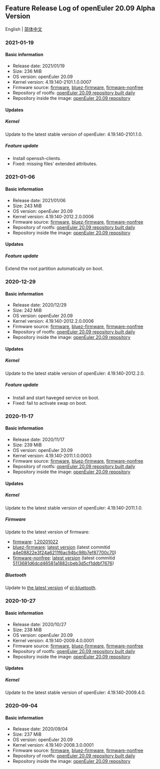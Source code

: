 ## Feature Release Log of openEuler 20.09 Alpha Version

English | [简体中文](./changelog-20.09.md)

### 2021-01-19

#### Basic information

- Release date: 2021/01/19
- Size: 236 MiB
- OS version: openEuler 20.09
- Kernel version: 4.19.140-2101.1.0.0007
- Firmware source: [firmware](https://github.com/raspberrypi/firmware), [bluez-firmware](https://github.com/RPi-Distro/bluez-firmware), [firmware-nonfree](https://github.com/RPi-Distro/firmware-nonfree)
- Repository of rootfs: [openEuler 20.09 repository built daily](https://gitee.com/src-openeuler/openEuler-repos/blob/openEuler-20.09/generic.repo)
- Repository inside the image: [openEuler 20.09 repository](http://repo.openeuler.org/openEuler-20.09/)

#### Updates

##### Kernel

Update to the latest stable version of openEuler: 4.19.140-2101.1.0.

##### Feature update

- Install openssh-clients.
- Fixed: missing files' extended attributes.

### 2021-01-06

#### Basic information

- Release date: 2021/01/06
- Size: 243 MiB
- OS version: openEuler 20.09
- Kernel version: 4.19.140-2012.2.0.0006
- Firmware source: [firmware](https://github.com/raspberrypi/firmware), [bluez-firmware](https://github.com/RPi-Distro/bluez-firmware), [firmware-nonfree](https://github.com/RPi-Distro/firmware-nonfree)
- Repository of rootfs: [openEuler 20.09 repository built daily](https://gitee.com/src-openeuler/openEuler-repos/blob/openEuler-20.09/generic.repo)
- Repository inside the image: [openEuler 20.09 repository](http://repo.openeuler.org/openEuler-20.09/)

#### Updates

##### Feature update

Extend the root partition automatically on boot.

### 2020-12-29

#### Basic information

- Release date: 2020/12/29
- Size: 242 MiB
- OS version: openEuler 20.09
- Kernel version: 4.19.140-2012.2.0.0006
- Firmware source: [firmware](https://github.com/raspberrypi/firmware), [bluez-firmware](https://github.com/RPi-Distro/bluez-firmware), [firmware-nonfree](https://github.com/RPi-Distro/firmware-nonfree)
- Repository of rootfs: [openEuler 20.09 repository built daily](https://gitee.com/src-openeuler/openEuler-repos/blob/openEuler-20.09/generic.repo)
- Repository inside the image: [openEuler 20.09 repository](http://repo.openeuler.org/openEuler-20.09/)

#### Updates

##### Kernel

Update to the latest stable version of openEuler: 4.19.140-2012.2.0.

##### Feature update

- Install and start haveged service on boot.
- Fixed: fail to activate swap on boot.

### 2020-11-17

#### Basic information

- Release date: 2020/11/17
- Size: 239 MiB
- OS version: openEuler 20.09
- Kernel version: 4.19.140-2011.1.0.0003
- Firmware source: [firmware](https://github.com/raspberrypi/firmware), [bluez-firmware](https://github.com/RPi-Distro/bluez-firmware), [firmware-nonfree](https://github.com/RPi-Distro/firmware-nonfree)
- Repository of rootfs: [openEuler 20.09 repository built daily](https://gitee.com/src-openeuler/openEuler-repos/blob/openEuler-20.09/generic.repo)
- Repository inside the image: [openEuler 20.09 repository](http://repo.openeuler.org/openEuler-20.09/)

#### Updates

##### Kernel

Update to the latest stable version of openEuler: 4.19.140-2011.1.0.

##### Firmware

Update to the latest version of firmware:

- [firmware](https://github.com/raspberrypi/firmware): [1.20201022](https://github.com/raspberrypi/firmware/archive/1.20201022/firmware-1.20201022.tar.gz)
- [bluez-firmware](https://github.com/RPi-Distro/bluez-firmware): [latest version](https://github.com/RPi-Distro/bluez-firmware/archive/a4e08822e3f24a6211f6ac94bc98b7ef87700c70/bluez-firmware-a4e08822e3f24a6211f6ac94bc98b7ef87700c70.tar.gz) (latest commitid [a4e08822e3f24a6211f6ac94bc98b7ef87700c70](https://github.com/RPi-Distro/bluez-firmware/commit/a4e08822e3f24a6211f6ac94bc98b7ef87700c70))
- [firmware-nonfree](https://github.com/RPi-Distro/firmware-nonfree): [latest version](https://github.com/RPi-Distro/firmware-nonfree/archive/5113681d6dcd46581a1882cbeb3d5cf1ddbf7676/firmware-nonfree-5113681d6dcd46581a1882cbeb3d5cf1ddbf7676.tar.gz) (latest commitid [5113681d6dcd46581a1882cbeb3d5cf1ddbf7676](https://github.com/RPi-Distro/firmware-nonfree/commit/5113681d6dcd46581a1882cbeb3d5cf1ddbf7676))

##### Bluetooth

Update to [the latest version](https://github.com/RPi-Distro/pi-bluetooth/archive/a69d8f54901aab31f2f47e0cc4f9d2879e183f1d/pi-bluetooth-a69d8f54901aab31f2f47e0cc4f9d2879e183f1d.tar.gz) of [pi-bluetooth](https://github.com/RPi-Distro/pi-bluetooth).

### 2020-10-27

#### Basic information

- Release date: 2020/10/27
- Size: 238 MiB
- OS version: openEuler 20.09
- Kernel version: 4.19.140-2009.4.0.0001
- Firmware source: [firmware](https://github.com/raspberrypi/firmware), [bluez-firmware](https://github.com/RPi-Distro/bluez-firmware), [firmware-nonfree](https://github.com/RPi-Distro/firmware-nonfree)
- Repository of rootfs: [openEuler 20.09 repository built daily](https://gitee.com/src-openeuler/openEuler-repos/blob/openEuler-20.09/generic.repo)
- Repository inside the image: [openEuler 20.09 repository](http://repo.openeuler.org/openEuler-20.09/)

#### Updates

##### Kernel

Update to the latest stable version of openEuler: 4.19.140-2009.4.0.

### 2020-09-04

#### Basic information

- Release date: 2020/09/04
- Size: 237 MiB
- OS version: openEuler 20.09
- Kernel version: 4.19.140-2008.3.0.0001
- Firmware source: [firmware](https://github.com/raspberrypi/firmware), [bluez-firmware](https://github.com/RPi-Distro/bluez-firmware), [firmware-nonfree](https://github.com/RPi-Distro/firmware-nonfree)
- Repository of rootfs: [openEuler 20.09 repository built daily](http://119.3.219.20:82/openEuler:/Mainline/standard_aarch64/)
- Repository inside the image: [openEuler 20.09 repository](https://gitee.com/src-openeuler/openEuler-repos/blob/openEuler-20.09/generic.repo)
